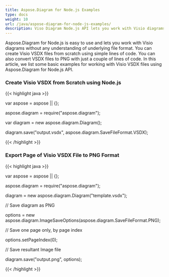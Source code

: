 ```yaml
---
title: Aspose.Diagram for Node.js Examples
type: docs
weight: 10
url: /java/aspose-diagram-for-node-js-examples/
description: Viso Diagram Node.js API lets you work with Visio diagrams without any understanding of underlying file format. You can create Visio VSDX files from scratch and convert VSDX files to PNG with just a couple of lines of code.
---
```


Aspose.Diagram for Node.js is easy to use and lets you work with Visio diagrams without any understanding of underlying file format. You can create Visio VSDX files from scratch using simple lines of code. You can also convert VSDX files to PNG with just a couple of lines of code. In this article, we list some basic examples for working with Visio VSDX files using Aspose.Diagram for Node.js API.
### **Create Visio VSDX from Scratch using Node.js**
{{< highlight java >}}

 var aspose = aspose || {};

aspose.diagram = require("aspose.diagram");

var diagram = new aspose.diagram.Diagram();

diagram.save("output.vsdx", aspose.diagram.SaveFileFormat.VSDX);

{{< /highlight >}}
### **Export Page of Visio VSDX File to PNG Format**
{{< highlight java >}}

 var aspose = aspose || {};

aspose.diagram = require("aspose.diagram");

diagram = new aspose.diagram.Diagram("template.vsdx");

// Save diagram as PNG

options = new aspose.diagram.ImageSaveOptions(aspose.diagram.SaveFileFormat.PNG);

// Save one page only, by page index

options.setPageIndex(0);

// Save resultant Image file

diagram.save("output.png", options);

{{< /highlight >}}

